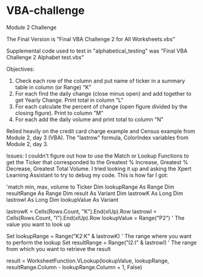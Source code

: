 # VBA-challenge
Module 2 Challenge

The Final Version is "Final VBA Challenge 2 for All Worksheets.vbs"

Supplemental code used to test in "alphabetical_testing" was "Final VBA Challenge 2 Alphabet test.vbs"

Objectives:
1. Check each row of the <ticker> column and put name of ticker in a summary table in column (or Range) "K"
2. For each <ticker> find the daily change (close minus open) and add together to get Yearly Change. Print total in column "L"
3. For each <ticker> calculate the percent of change (open figure divided by the closing figure). Print to column "M"
4. For each <ticker> add the daily volume and print total to column "N"

Relied heavily on the credit card charge example and Census example from Module 2, day 3 (VBA). The "lastrow" formula, ColorIndex variables from Module 2, day 3.


Issues:
I couldn't figure out how to use the Match or Lookup Functions to get the Ticker that corresponded to the Greatest % Increase, Greatest % Decrease, Greatest Total Volume. I tried looking it up and asking the Xpert Learning Assistant to try to debug my code. This is how far I got:

'match min, max, volume to Ticker
Dim lookupRange As Range
Dim resultRange As Range
Dim result As Variant
Dim lastrowK As Long
Dim lastrowI As Long
Dim lookupValue As Variant

lastrowK = Cells(Rows.Count, "K").End(xlUp).Row
lastrowI = Cells(Rows.Count, "I").End(xlUp).Row
lookupValue = Range("P2") ' The value you want to look up

Set lookupRange = Range("K2:K" & lastrowK) ' The range where you want to perform the lookup
Set resultRange = Range("I2:I" & lastrowI) ' The range from which you want to retrieve the result

result = WorksheetFunction.VLookup(lookupValue, lookupRange, resultRange.Column - lookupRange.Column + 1, False)
